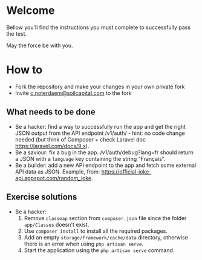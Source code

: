 # Welcome

Bellow you'll find the instructions you must complete to successfully pass the test.

May the force be with you.

# How to

* Fork the repository and make your changes in your own private fork
* Invite c.noterdaem@soilcapital.com to the fork

## What needs to be done

- Be a hacker: find a way to successfully run the app and get the right JSON output from the API endpoint /v1/auth/ - hint: no code change needed (but think of Composer + check Laravel doc https://laravel.com/docs/9.x).
- Be a saviour: fix a bug in the app. /v1/auth/debug?lang=fr should return a JSON with a `language` key containing the string "Français".
- Be a builder: add a new API endpoint to the app and fetch some external API data as JSON. Example, from: https://official-joke-api.appspot.com/random_joke.

## Exercise solutions

- Be a hacker: 
    1. Remove `classmap` section from `composer.json` file since the folder `app/Classes` doesn't exist.
    2. Use `composer install` to install all the required packages.
    3. Add an empty `storage/framework/cache/data` directory, otherwise there is an error when using `php artisan serve`.
    4. Start the application using the `php artisan serve` command.
